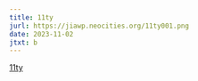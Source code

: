 ```yaml
---
title: 11ty
jurl: https://jiawp.neocities.org/11ty001.png
date: 2023-11-02
jtxt: b
---
```

[11ty](https://www.11ty.dev/)

